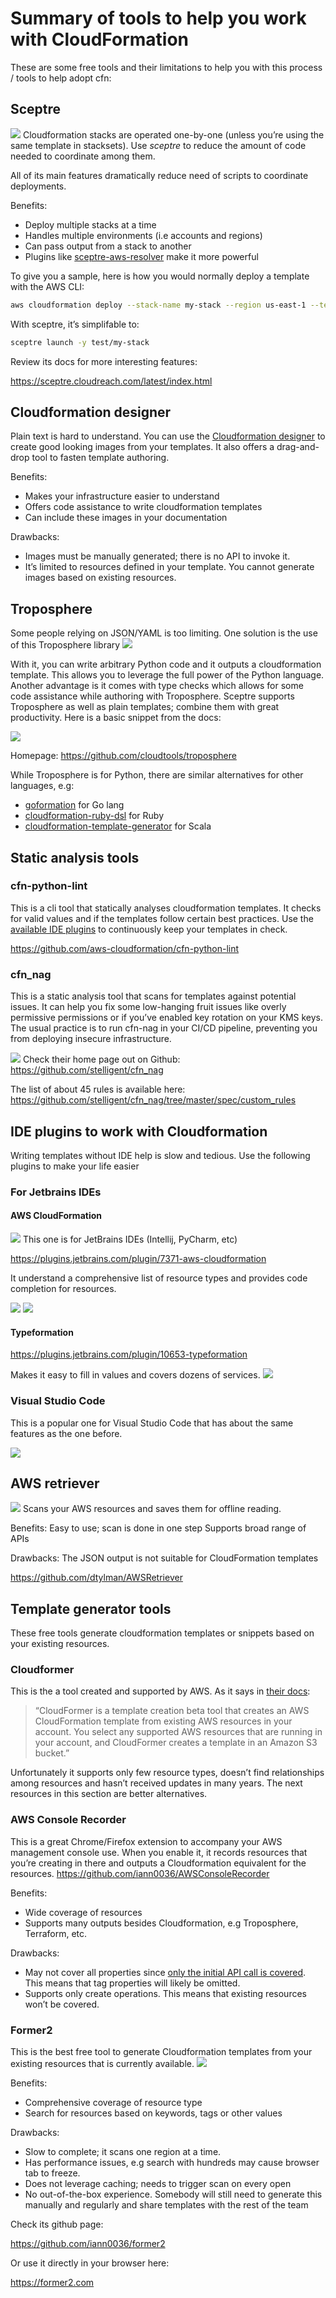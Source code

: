 # Summary of tools to help you work with CloudFormation
These are some free tools and their limitations to help you with this process / tools to help adopt cfn:

## Sceptre
![](images/image2.png)
Cloudformation stacks are operated one-by-one (unless you’re using the same template in stacksets). 
Use _sceptre_ to reduce the amount of code needed to coordinate among them.

All of its main features dramatically reduce need of scripts to coordinate deployments.

Benefits:
- Deploy multiple stacks at a time
- Handles multiple environments (i.e accounts and regions)
- Can pass output from a stack to another
- Plugins like [sceptre-aws-resolver](shortcomings.md#use-the-sceptre-aws-resolver-plugin-for-sceptre) make it more powerful

To give you a sample, here is how you would normally deploy a template with the AWS CLI:
```bash
aws cloudformation deploy --stack-name my-stack --region us-east-1 --template-file base.yaml --profile test --capabilities CAPABILITY_IAM --parameter-overrides Param1=Value1 Param2=Value2 ...
```
With sceptre, it’s simplifable to:
```bash
sceptre launch -y test/my-stack
```

Review its docs for more interesting features:

https://sceptre.cloudreach.com/latest/index.html

## Cloudformation designer
Plain text is hard to understand. You can use the [Cloudformation designer](https://docs.aws.amazon.com/AWSCloudFormation/latest/UserGuide/working-with-templates-cfn-designer.html) to create good looking images from your templates. It also offers a drag-and-drop tool to fasten template authoring.

Benefits:
- Makes your infrastructure easier to understand
- Offers code assistance to write cloudformation templates
- Can include these images in your documentation

Drawbacks:
- Images must be manually generated; there is no API to invoke it.
- It’s limited to resources defined in your template. You cannot generate images based on existing resources.

## Troposphere
Some people relying on JSON/YAML is too limiting. One solution is the use of this Troposphere library
![](images/image17.png)

With it, you can write arbitrary Python code and it outputs a cloudformation template. This allows you to leverage the full power of the Python language.
Another advantage is it comes with type checks which allows for some code assistance while authoring with Troposphere.
Sceptre supports Troposphere as well as plain templates; combine them with great productivity. Here is a basic snippet from the docs:

![](images/image25.png)

Homepage: https://github.com/cloudtools/troposphere

While Troposphere is for Python, there are similar alternatives for other languages, e.g:
- [goformation](https://github.com/awslabs/goformation) for Go lang
- [cloudformation-ruby-dsl](https://github.com/bazaarvoice/cloudformation-ruby-dsl) for Ruby
- [cloudformation-template-generator](https://github.com/MonsantoCo/cloudformation-template-generator) for Scala

## Static analysis tools
### cfn-python-lint
This is a cli tool that statically analyses cloudformation templates. It checks for valid values and if the templates follow certain best practices. Use the [available IDE plugins](https://github.com/aws-cloudformation/cfn-python-lint#editor-plugins) to continuously keep your templates in check.

https://github.com/aws-cloudformation/cfn-python-lint

### cfn_nag
This is a static analysis tool that scans for templates against potential issues.
It can help you fix some low-hanging fruit issues like overly permissive permissions or if you’ve enabled key rotation on your KMS keys. The usual practice is to run cfn-nag in your CI/CD pipeline, preventing you from deploying insecure infrastructure. 

![](images/image19.png)
Check their home page out on Github:
https://github.com/stelligent/cfn_nag

The list of about 45 rules is available here:
https://github.com/stelligent/cfn_nag/tree/master/spec/custom_rules


## IDE plugins to work with Cloudformation
Writing templates without IDE help is slow and tedious. Use the following plugins to make your life easier 
### For Jetbrains IDEs
#### AWS CloudFormation

![](images/image1.png)
This one is for JetBrains IDEs (Intellij, PyCharm, etc)

https://plugins.jetbrains.com/plugin/7371-aws-cloudformation

It understand a comprehensive list of resource types and provides code completion for resources.

![](images/image22.png)
![](images/image4.png)


#### Typeformation

https://plugins.jetbrains.com/plugin/10653-typeformation

Makes it easy to fill in values and covers dozens of services.
![](images/image26.png)
### Visual Studio Code
This is a popular one for Visual Studio Code that has about the same features as the one before.

![](images/image23.png)


## AWS retriever
![](images/image11.png)
Scans your AWS resources and saves them for offline reading.

Benefits:
Easy to use; scan is done in one step
Supports broad range of APIs

Drawbacks:
The JSON output is not suitable for CloudFormation templates

https://github.com/dtylman/AWSRetriever

## Template generator tools
These free tools generate cloudformation templates or snippets based on your existing resources.

### Cloudformer
This is the a tool created and supported by AWS. As it says in [their docs](https://docs.aws.amazon.com/AWSCloudFormation/latest/UserGuide/cfn-using-cloudformer.html?shortFooter=true):

> “CloudFormer is a template creation beta tool that creates an AWS CloudFormation template from existing AWS resources in your account. You select any supported AWS resources that are running in your account, and CloudFormer creates a template in an Amazon S3 bucket.”

Unfortunately it supports only few resource types, doesn’t find relationships among resources and hasn’t received updates in many years. The next resources in this section are better alternatives.

### AWS Console Recorder
This is a great Chrome/Firefox extension to accompany your AWS management console use. When you enable it, it records resources that you’re creating in there and outputs a Cloudformation equivalent for the resources.
https://github.com/iann0036/AWSConsoleRecorder

Benefits:
- Wide coverage of resources
- Supports many outputs besides Cloudformation, e.g Troposphere, Terraform, etc.

Drawbacks:
- May not cover all properties since [only the initial API call is covered](https://github.com/iann0036/AWSConsoleRecorder/issues/34#issuecomment-474219023). This means that tag properties will likely be omitted.
- Supports only create operations. This means that existing resources won’t be covered.

### Former2
This is the best free tool to generate Cloudformation templates from your existing resources that is currently available.
![](images/image10.png)

Benefits:
- Comprehensive coverage of resource type
- Search for resources based on keywords, tags or other values

Drawbacks:
- Slow to complete; it scans one region at a time.
- Has performance issues, e.g search with hundreds may cause browser tab to freeze.
- Does not leverage caching; needs to trigger scan on every open
- No out-of-the-box experience. Somebody will still need to generate this manually and regularly and share templates with the rest of the team

Check its github page:

https://github.com/iann0036/former2

Or use it directly in your browser here:

https://former2.com
